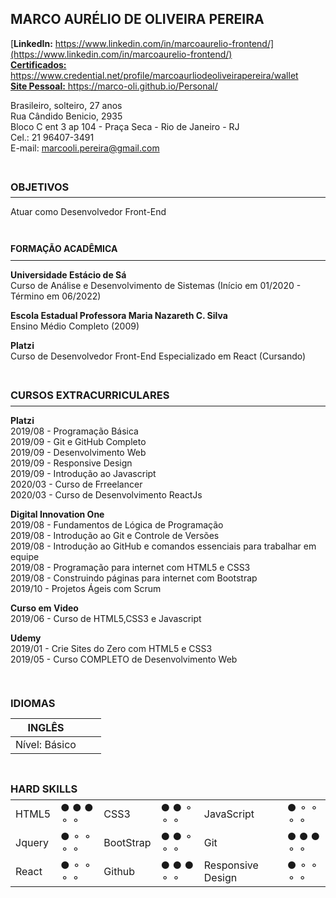 ## **MARCO AURÉLIO DE OLIVEIRA PEREIRA**

[**LinkedIn:** https://www.linkedin.com/in/marcoaurelio-frontend/](https://www.linkedin.com/in/marcoaurelio-frontend/)<br>
[**Certificados:** https://www.credential.net/profile/marcoaurliodeoliveirapereira/wallet ](https://www.credential.net/profile/marcoaurliodeoliveirapereira/wallet)<br>
[**Site Pessoal:** https://marco-oli.github.io/Personal/ ](https://marco-oli.github.io/Personal/)

Brasileiro, solteiro, 27 anos<br>
Rua Cândido Benicio, 2935<br>
Bloco C ent 3 ap 104 - Praça Seca - Rio de Janeiro - RJ<br>
Cel.: 21 96407-3491<br>
E-mail: marcooli.pereira@gmail.com<br>

<br>

### <p style="line-height:0">**OBJETIVOS**</p>
---
Atuar como Desenvolvedor Front-End

<br>

#### <p style="line-height:0">**FORMAÇÃO ACADÊMICA**</p>
---

**Universidade Estácio de Sá**<br>
 Curso de Análise e Desenvolvimento de Sistemas (Início em 01/2020 - Término em 06/2022)

**Escola Estadual Professora Maria Nazareth C. Silva**<br>
 Ensino Médio Completo (2009)

 **Platzi**<br>
 Curso de Desenvolvedor Front-End Especializado em React (Cursando)

<br>

### <p style="line-height:0">**CURSOS EXTRACURRICULARES**</p>
---
**Platzi**<br>
2019/08 - Programação Básica<br>
2019/09 - Git e GitHub Completo<br>
2019/09 - Desenvolvimento Web<br>
2019/09 - Responsive Design<br>
2019/09 - Introdução ao Javascript<br>
2020/03 - Curso de Frreelancer<br>
2020/03 - Curso de Desenvolvimento ReactJs<br>



**Digital Innovation One**<br>
2019/08 - Fundamentos de Lógica de Programação <br>
2019/08 - Introdução ao Git e Controle de Versões<br>
2019/08 - Introdução ao GitHub e comandos essenciais para trabalhar em equipe<br>
2019/08 - Programação para internet com HTML5 e CSS3<br>
2019/08 - Construindo páginas para internet com Bootstrap<br>
2019/10 - Projetos Ágeis com Scrum<br>

**Curso em Video**<br>
2019/06 - Curso de HTML5,CSS3 e Javascript<br>

**Udemy**<br>
2019/01 - Crie Sites do Zero com HTML5 e CSS3 <br>
2019/05 - Curso COMPLETO de Desenvolvimento Web<br>

<br>

### <p style="line-height:1">**IDIOMAS**</p>
|INGLÊS|||
|---|---|---|
|Nível: Básico|||

<br>

### <p style="line-height:0">**HARD SKILLS**</p>

|||||||
|---|---|---|---|---|---|
| HTML5 | ● ● ● ⚬ ⚬ | CSS3 | ● ● ⚬ ⚬ ⚬ | JavaScript | ● ⚬ ⚬ ⚬ ⚬ |
| Jquery | ● ⚬ ⚬ ⚬ ⚬ | BootStrap | ● ● ⚬ ⚬ ⚬ | Git | ● ● ● ⚬ ⚬ | 
| React | ● ⚬ ⚬ ⚬ ⚬ | Github | ● ● ● ⚬ ⚬ | Responsive Design | ● ⚬ ⚬ ⚬ ⚬ | 
